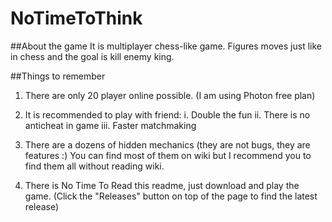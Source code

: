 # NoTimeToThink
##About the game
It is multiplayer chess-like game. Figures moves just like in chess and the goal is kill enemy king.

##Things to remember
1) There are only 20 player online possible. (I am using Photon free plan)
2) It is recommended to play with friend:
   i. Double the fun
   ii. There is no anticheat in game
   iii. Faster matchmaking
3) There are a dozens of hidden mechanics (they are not bugs, they are features :)  You can find most of them on wiki
but I recommend you to find them all without reading wiki.

5) There is No Time To Read this readme, just download and play the game. (Click the "Releases" button on top of the page to find 
the latest release)

